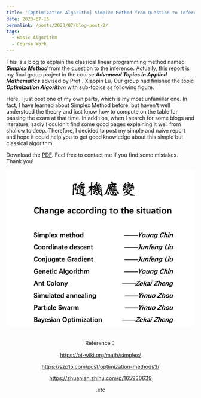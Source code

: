 ```yaml
---
title: '[Optimization Algorithm] Simplex Method from Question to Inference'
date: 2023-07-15
permalink: /posts/2023/07/blog-post-2/
tags:
  - Basic Algorithm
  - Course Work
---
```


This is a blog to explain the classical linear programming method named ***Simplex Method*** from the question to the inference. Actually, this report is my final group project in the course ***Advanced Topics in Applied Mathematics*** advised by Prof . Xiaopin Lu. Our group had finished the topic ***Optimization Algorithm*** with sub-topics as following figure.<br>

Here, I just post one of my own parts, which is my most unfamiliar one. In fact, I have learned about Simplex Method before, but haven't well understood the theory and just know how to compute on the table for passing the exam at that time. In addition, when I search for some blogs and literature, sadly I couldn't find some good pages explaining it well from shallow to deep. Therefore, I decided to post my simple and naive report and hope it could help you to get good knowledge about this simple but classical algorithm. <br>

Download the [PDF](http://Young-Chin.github.io/files/SimplexMethod.pdf). Feel free to contact me if you find some mistakes. Thank you!
<center><img src="/images/Optimization.png" style="zoom:50%;" /><center/><br>
  
Reference：<br>

https://oi-wiki.org/math/simplex/ <br>

https://szp15.com/post/optimization-methods3/ <br>

https://zhuanlan.zhihu.com/p/165930639 <br>

.etc

